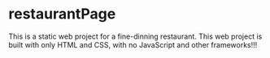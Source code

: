 # restaurantPage
This is a static web project for a fine-dinning restaurant. This web project is built with only HTML and CSS, with no JavaScript and other frameworks!!!
